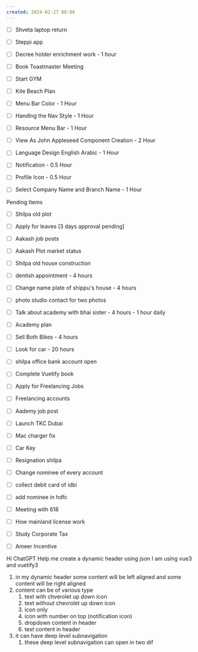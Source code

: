 ```yaml
---
created: 2024-02-27 00:08
---
```


- [ ] Shveta laptop return
- [ ] Steppi app
- [ ] Decree holder enrichment work - 1 hour
- [ ] Book Toastmaster Meeting
- [ ] Start GYM
- [ ] Kite Beach Plan
- [ ] Menu Bar Color - 1 Hour
- [ ] Handlng the Nav Style - 1 Hour
- [ ] Resource Menu Bar - 1 Hour
- [ ] View As John Appleseed Component Creation -  2 Hour
- [ ] Language Design English Arabic - 1 Hour
- [ ] Notification - 0.5 Hour
- [ ] Profile Icon - 0.5 Hour
- [ ] Select Company Name and Branch Name -  1 Hour


Pending Items

- [ ] Shilpa old plot 
- [ ] Apply for leaves [3 days approval pending]
- [ ] Aakash job posts
- [ ] Aakash Plot market status
- [ ] Shilpa old house construction
- [ ] dentish appointment - 4 hours
- [ ] Change name plate of shippu's house - 4 hours
- [ ] photo studio contact for two photos
- [ ] Talk about academy with bhai sister - 4 hours - 1 hour daily
- [ ] Academy plan 
- [ ] Sell Both Bikes - 4 hours
- [ ] Look for car - 20 hours
- [ ] shilpa office bank account open
- [ ] Complete Vuetify book
- [ ] Apply for Freelancing Jobs
- [ ] Freelancing accounts
- [ ] Aademy job post
- [ ] Launch TKC Dubai
- [ ] Mac charger fix
- [ ] Car Key 
- [ ] Resignation shilpa
- [ ] Change nominee of every account
- [ ] collect debit card of idbi
- [ ] add nominee in hdfc 
- [ ] Meeting with 618
- [ ] How mainland license work
- [ ] Study Corporate Tax
- [ ] Ameer Incentive


Hi ChatGPT 
Help me create a dynamic header using json
I am using vue3 and vuetify3
1. in my dynamic header some content will be left aligned and some content will be right aligned
2. content can be of various type
	1. text with chverolet up down icon 
	2. text without chevrolet up down icon
	3. icon only
	4. icon with number on top (notification icon)
	5. dropdown content in header
	6. text content in header
3. it can have deep level subnavigation 
	1. these deep level subnavigation can open in two dif



